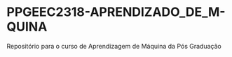 # PPGEEC2318-APRENDIZADO_DE_M-QUINA
Repositório para o curso de Aprendizagem de Máquina da Pós Graduação
